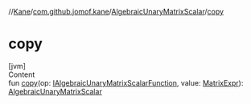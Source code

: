 //[Kane](../../index.md)/[com.github.jomof.kane](../index.md)/[AlgebraicUnaryMatrixScalar](index.md)/[copy](copy.md)



# copy  
[jvm]  
Content  
fun [copy](copy.md)(op: [IAlgebraicUnaryMatrixScalarFunction](../-i-algebraic-unary-matrix-scalar-function/index.md), value: [MatrixExpr](../-matrix-expr/index.md)): [AlgebraicUnaryMatrixScalar](index.md)  



